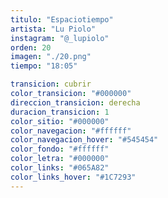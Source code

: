 ```yaml
---
titulo: "Espaciotiempo"
artista: "Lu Piolo"
instagram: "@_lupiolo"
orden: 20
imagen: "./20.png"
tiempo: "18:05"

transicion: cubrir
color_transicion: "#000000"
direccion_transicion: derecha
duracion_transicion: 1
color_sitio: "#000000"
color_navegacion: "#ffffff"
color_navegacion_hover: "#545454"
color_fondo: "#ffffff"
color_letra: "#000000"
color_links: "#065A82"
color_links_hover: "#1C7293"
---
```

